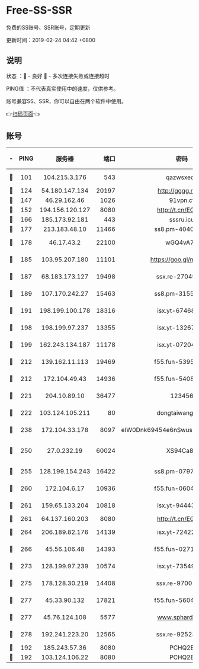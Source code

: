 # Free-SS-SSR

免费的SS账号、SSR账号，定期更新

更新时间：2019-02-24 04:42 +0800

## 说明

状态     ：🙂 - 良好 🙁 - 多次连接失败或连接超时

PING值   ：不代表真实使用中的速度，仅供参考。

账号兼容SS、SSR，你可以自由在两个软件中使用。

👉[扫码页面](https://liesauer.github.io/free-ss-ssr.github.io/)👈

## 账号

|-|PING|服务器|端口|密码|加密方式|区域|
|:----:|:----:|:-----:|-----:|:----:|:----:|:----:|
|🙂|101|104.215.3.176|543|qazwsxedc|aes-256-gcm|JP|
|🙂|124|54.180.147.134|20197|http://gggg.rocks|chacha20|KR|
|🙂|147|46.29.162.46|1026|91vpn.cf|rc4-md5|RU|
|🙂|152|194.156.120.127|8080|http://t.cn/EGJIyrl|rc4-md5|RU|
|🙂|166|185.173.92.181|443|sssru.icu|rc4-md5|RU|
|🙂|177|213.183.48.10|11466|ss8.pm-40405926|rc4-md5|RU|
|🙂|178|46.17.43.2|22100|wGQ4vA7D|aes-256-gcm|RU|
|🙂|185|103.95.207.180|11101|https://goo.gl/m1zu1p|chacha20-ietf|CN|
|🙂|187|68.183.173.127|19498|ssx.re-27049875|aes-256-cfb|US|
|🙂|189|107.170.242.27|15463|ss8.pm-31553028|aes-256-cfb|US|
|🙂|191|198.199.100.178|18316|isx.yt-67468554|aes-256-cfb|US|
|🙂|198|198.199.97.237|13355|isx.yt-13267292|aes-256-cfb|US|
|🙂|199|162.243.134.187|11178|isx.yt-07204971|aes-256-cfb|US|
|🙂|212|139.162.11.113|19469|f55.fun-53953321|aes-256-cfb|SG|
|🙂|212|172.104.49.43|14936|f55.fun-54084104|aes-256-cfb|SG|
|🙂|221|204.10.89.10|36477|123456|aes-256-cfb|US|
|🙂|222|103.124.105.211|80|dongtaiwang.com|aes-256-cfb|US|
|🙂|238|172.104.33.178|8097|eIW0Dnk69454e6nSwuspv9DmS201tQ0D|aes-256-cfb|SG|
|🙂|250|27.0.232.19|60024|XS94Ca8K|xchacha20-ietf-poly1305|HK|
|🙂|255|128.199.154.243|16422|ss8.pm-07972261|aes-256-cfb|SG|
|🙂|260|172.104.6.17|10936|f55.fun-06041209|aes-256-cfb|US|
|🙂|261|159.65.133.204|10818|isx.yt-94443134|aes-256-cfb|SG|
|🙂|261|64.137.160.203|8080|http://t.cn/EGJIyrl|rc4-md5|CA|
|🙂|264|206.189.82.176|14139|isx.yt-72422097|aes-256-cfb|SG|
|🙂|266|45.56.106.48|14393|f55.fun-02711157|aes-256-cfb|US|
|🙂|273|128.199.97.239|10574|isx.yt-73549094|aes-256-cfb|SG|
|🙂|275|178.128.30.219|14408|ssx.re-97001746|aes-256-cfb|SG|
|🙂|277|45.33.90.132|17821|f55.fun-56045403|aes-256-cfb|US|
|🙂|277|45.76.124.108|5577|www.sphard.com|aes-256-cfb|AU|
|🙂|278|192.241.223.20|12565|ssx.re-92523210|aes-256-cfb|US|
|🙂|192|185.243.57.36|8080|PCHQ2E|rc4-md5|US|
|🙂|192|103.124.106.22|8080|PCHQ2E|rc4-md5|US|
